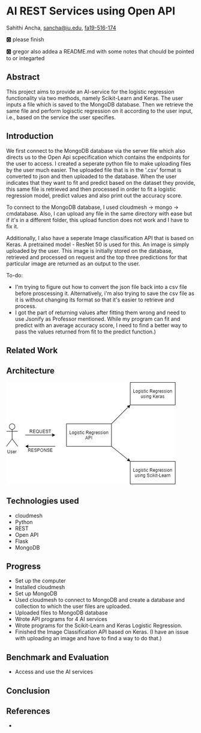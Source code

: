 # AI REST Services using Open API

Sahithi Ancha, sancha@iu.edu, [fa19-516-174](https://github.com/cloudmesh-community/fa19-516-174)

:o2: please finish

:o2: gregor also addea a README.md with some notes that chould be
pointed to or integarted

## Abstract

This project aims to provide an AI-service for the logistic regression functionality via two methods, namely Scikit-Learn and Keras. The user inputs a file which is saved to the MongoDB database. Then we retrieve the same file and perform logisctic regression on it according to the user input, i.e., based on the service the user specifies.

## Introduction

We first connect to the MongoDB database via the server file which also directs us to the Open Api scpecification which contains the endpoints for the user to access. I created a seperate python file to make uploading files by the user much easier. The uploaded file that is in the '.csv' format is converted to json and then uploaded to the database. When the user indicates that they want to fit and predict based on the dataset they provide, this same file is retrieved and then processed in order to fit a logistic regression model, predict values and also print out the accuracy score.

To connect to the MongoDB database, I used cloudmesh -> mongo -> cmdatabase.
Also, I can upload any file in the same directory with ease but if it's in a different folder, this upload function does not work and I have to fix it. 

Additionally, I also have a seperate Image classification API that is based on Keras. A pretrained model - ResNet 50 is used for this. An image is simply uploaded by the user. This image is initially stored on the database, retrieved and processed on request and the top three predictions for that particular image are returned as an output to the user.

To-do: 

* I'm trying to figure out how to convert the json file back into a csv file before proscessing it. Alternatively, i'm also trying to save the csv file as it is without changing its format so that it's easier to retrieve and process.
* I got the part of returning values after fitting them wrong and need to use Jsonify as Professor mentioned. While my program can fit and predict with an average accuracy score, I need to find a better way to pass the values returned from fit to the predict function.)

## Related Work

## Architecture

![Architecture](images/workflow.jpg)


## Technologies used

* cloudmesh
* Python
* REST
* Open API
* Flask
* MongoDB

## Progress

* Set up the computer
* Installed cloudmesh
* Set up MongoDB
* Used cloudmesh to connect to MongoDB and create a database and collection to which the user files are uploaded.
* Uploaded files to MongoDB database
* Wrote API programs for 4 AI services
* Wrote programs for the Scikit-Learn and Keras Logistic Regression.
* Finished the Image Classification API based on Keras. (I have an issue with uploading an image and have to find a way to do that.)

## Benchmark and Evaluation 

* Access and use the AI services 

## Conclusion

## References

*
